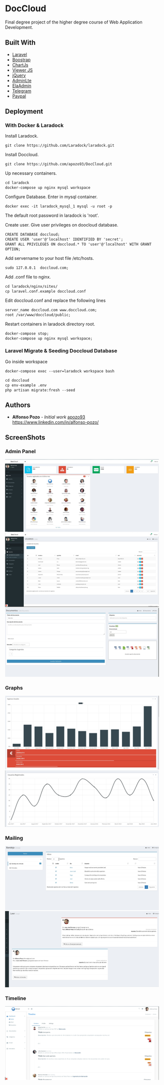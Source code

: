 # DocCloud
Final degree project of the higher degree course of Web Application Development.

## Built With

* [Laravel](https://laravel.com/) 
* [Boostrap](https://getbootstrap.com/)
* [ChartJs](https://www.chartjs.org/)
* [Viewer JS](http://viewerjs.org/)
* [jQuery](https://jquery.com/)
* [AdminLte](https://adminlte.io/themes/AdminLTE/index2.html)
* [ElaAdmin](https://github.com/puikinsh/ElaAdmin)
* [Telegram](https://core.telegram.org/)
* [Paypal](https://developer.paypal.com/docs/api/overview/)

## Deployment
### With Docker & Laradock

Install Laradock.
<pre><code class="language-shell">git clone https://github.com/Laradock/laradock.git</code></pre>

Install Doccloud.
<pre><code class="language-shell">git clone https://github.com/apozo93/DocCloud.git</code></pre>

Up necessary containers.
<pre><code class="language-shell">cd laradock
docker-compose up nginx mysql workspace
</code></pre>

Configure Database. Enter in mysql container.
<pre><code class="language-shell">docker exec -it laradock_mysql_1 mysql -u root -p</code></pre>
The default root password in laradock is 'root'.

Create user. Give user privileges on doocloud database.
<pre><code class="language-sql">CREATE DATABASE doccloud;
CREATE USER 'user'@'localhost' IDENTIFIED BY 'secret';
GRANT ALL PRIVILEGES ON doccloud.* TO 'user'@'localhost' WITH GRANT OPTION;
</code></pre>

Add servername to your host file /etc/hosts.
<pre><code class="language-shell">sudo 127.0.0.1  doccloud.com;</code></pre>

Add .conf file to nginx.
<pre><code class="language-shell">cd laradock/nginx/sites/
cp laravel.conf.example doccloud.conf
</code></pre>

Edit doccloud.conf and replace the following lines
<pre><code class="language-shell">server_name doccloud.com www.doccloud.com;
root /var/www/doccloud/public;
</code></pre>

Restart containers in laradock directory root.
<pre><code class="language-shell">docker-compose stop;
docker-compose up nginx mysql workspace;
</code></pre>

### Laravel Migrate & Seeding Doccloud Database
Go inside workspace
<pre><code class="language-shell">docker-compose exec --user=laradock workspace bash</code></pre>
<pre><code class="language-shell">cd doccloud
cp env-example .env
php artisan migrate:fresh --seed
</code></pre>

## Authors

* **Alfonso Pozo** - *Initial work* [apozo93](https://github.com/apozo93)
https://www.linkedin.com/in/alfonso-pozo/

## ScreenShots

### Admin Panel
<img src="/storage/images/3.png">
<img src="/storage/images/4.png">
<img src="/storage/images/7.png">

### Graphs
<img src="/storage/images/9.png">
<img src="/storage/images/11.png">

### Mailing
<img src="/storage/images/12.png">
<img src="/storage/images/13.png">

### Timeline
<img src="/storage/images/14.png">